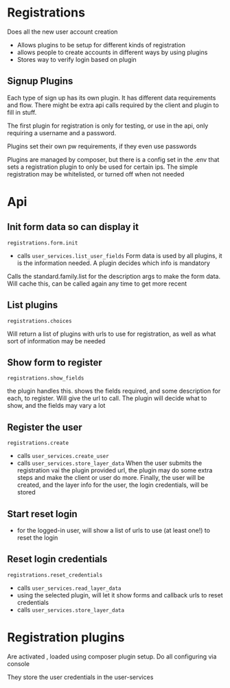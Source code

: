 # Registrations

Does all the new user account creation

* Allows plugins to be setup for different kinds of registration
* allows people to create accounts in different ways by using plugins
* Stores way to verify login based on plugin



## Signup Plugins

Each type of sign up has its own plugin. It has different data requirements and flow.
There might be extra api calls required by the client and plugin to fill in stuff.

The first plugin for registration is only for testing, or use in the api, only requiring a username and a password.


Plugins set their own pw requirements, if they even use passwords

Plugins are managed by composer, but there is a config set in the .env that sets a registration plugin to only be used for certain ips.
The simple registration may be whitelisted, or turned off when not needed


# Api

## Init form data so can display it 
    registrations.form.init
* calls `user_services.list_user_fields`
Form data is used by all plugins, it is the information needed. A plugin decides which info is mandatory

Calls the standard.family.list for the description args to make the form data. Will cache this, can be called again any time to get more recent

## List plugins
    registrations.choices
Will return a list of plugins with urls to use for registration, as well as what sort of information may be needed


## Show form to register
    registrations.show_fields
the plugin handles this.
shows the fields required, and some description for each, to register.
Will give the url to call.
The plugin will decide what to show, and the fields may vary a lot



## Register the user 
    registrations.create
* calls `user_services.create_user`
* calls `user_services.store_layer_data`
When the user submits the registration vai the plugin provided url,
the plugin may do some extra steps and make the client or user do more.
Finally, the user will be created, and the layer info for the user, the login credentials, will be stored

## Start reset login
* for the logged-in user, will show a list of urls to use (at least one!) to reset the login

## Reset login credentials
    registrations.reset_credentials
* calls `user_services.read_layer_data`
* using the selected plugin, will let it show forms and callback urls to reset credentials
* calls `user_services.store_layer_data`

# Registration plugins

Are activated , loaded using composer plugin setup. Do all configuring via console

They store the user credentials in the user-services
